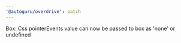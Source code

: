 ```yaml
---
'@autoguru/overdrive': patch
---
```


Box: Css pointerEvents value can now be passed to box as 'none' or undefined
